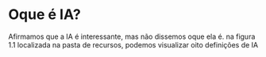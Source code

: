 # Oque é IA?
Afirmamos que a IA é interessante, mas não dissemos oque ela é. na figura 1.1 localizada na pasta de recursos, podemos visualizar oito definições de IA
